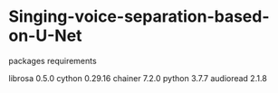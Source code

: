 # Singing-voice-separation-based-on-U-Net

packages requirements

librosa 0.5.0
cython 0.29.16
chainer 7.2.0
python 3.7.7
audioread 2.1.8
